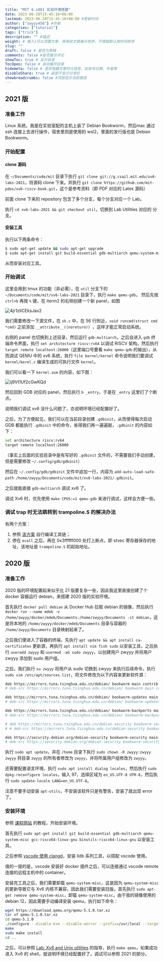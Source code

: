 ```yaml
---
title: "MIT 6.s081 实验环境搭建"
date: 2023-06-28T15:45:16+08:00
lastmod: 2023-06-28T15:45:16+08:00 #更新时间
author: ["zwyyy456"] #作者
categories: ["tutorial"]
tags: ["trick"]
description: "" #描述
weight: # 输入1可以顶置文章，用来给文章展示排序，不填就默认按时间排序
slug: ""
draft: false # 是否为草稿
comments: false #是否展示评论
showToc: true # 显示目录
TocOpen: false # 自动展开目录
hidemeta: false # 是否隐藏文章的元信息，如发布日期、作者等
disableShare: true # 底部不显示分享栏
showbreadcrumbs: false #顶部显示当前路径
---
```

## 2021 版

### 准备工作

Linux 系统，我是在实验室配的主机上装了 Debian Bookworm，然后mac 通过 ssh 连接上去进行操作，宿舍里则是使用的 wsl2，里面的发行版也是 Debian Bookworm。

### 开始配置

#### clone 源码

在 `~/Documents/code/mit` 目录下执行 `git clone git://g.csail.mit.edu/xv6-labs-2021`，将源码 clone 下来。并执行 `git clone https://github.com/mit-pdos/xv6-riscv-book.git`，这个是参考资料（即 PDF 对应的 Latex 源码）

前面 clone 下来的 repository 包含了多个分支，每个分支对应一个 Lab。

执行 `cd xv6-labs-2021 && git checkout util`，切换到 Lab Utilities 对应的 分支。

#### 安装工具

执行以下两条命令：

```sh
$ sudo apt-get update && sudo apt-get upgrade
$ sudo apt-get install git build-essential gdb-multiarch qemu-system-misc gcc-riscv64-linux-gnu binutils-riscv64-linux-gnu
```

从而安装对应工具。

### 开始调试

这里会用到 tmux 的功能（非必需），在 `util` 分支下的 `~/Documents/code/mit/xv6-labs-2021` 目录下，执行 `make qemu-gdb`， 然后先按 `ctrl+b` 再按 `%` 键，在 iterm2 的右侧创建一个新 panel，如图

![4jr1zliCEksJax2](https://pic-upyun.zwyyy456.tech/smms/2023-12-26-070026.png)

我们需要修改一下源文件，在 `sh.c` 中，在 $56$ 行附近，`void runcmd(struct cmd *cmd)` 之前添加 `__attribute__((noreturn)) `，这样才能正常启动系统。

右侧的 panel 也切换到上述目录，然后运行 `gdb-multiarch`，之后会进入 `gdb` 终端命令界面，执行 `set architecture riscv:rv64` 以调试 RISCV 架构，然后执行 `target remote localhost:26000`（这里端口号要看 `make qemu-gdb` 的输出），从而调试 QEMU 中的 xv6 系统，执行 `file kernel/kernel` 命令说明我们要调试 `kernel/kerel.c` 编译生成的可执行文件 `kernel`。

我们可以看一下 `kernel.asm` 的内容，如下图：

![ij9Vt1Uf2cGwKQd](https://pic-upyun.zwyyy456.tech/smms/2023-12-26-070027.png)

然后回到 GDB 对应的 panel，然后执行 `b _entry`，于是在 `_entry` 这里打了个断点。

说明我们调试 xv6 没什么问题了，亦说明环境已经配置好了。

之后，为了方便起见，我们可以在当前目录创建 `.gdbinit`，从而使得每次启动 GDB 都能执行 `.gdbinit` 中的命令，省得我们再一遍遍敲，`.gdbinit` 的内容如下：

```sh
set architecture riscv:rv64
target remote localhost:26000
```

（事实上后面的实验目录中是有写好的 `.gdbinit` 文件的，不需要我们手动创建，但是需要修改 `~/.config/gdb/gdbinit`）

然后在 `~/.config/gdb/gdbinit` 文件中追加一行，内容为 `add-auto-load-safe-path /home/zwyyy/Documents/code/mit/xv6-labs-2021/.gdbinit`。

之后就能直接 `gdb-multiarch` 调试 xv6 了。

调试 Xv6 时，优先使用 `make CPUS:=1 qemu-gdb` 来进行调试，这样会方便一些。

### 调试 trap 时无法跳转到 trampoline.S 的解决办法

有两个方案：

1. 参照 [该方案](https://zhuanlan.zhihu.com/p/528751993) 自行编译工具链；
2. 停在 `ecall` 之后，再在 $\text{0x3ffffff000}$ 处打上断点，即 stvec 寄存器保存的地址，该地址是 `trampoline.S` 的起始地址。

## 2020 版

### 准备工作

2020 版的环境配置起来似乎比 21 版要复杂一些，因此我这里直接创建了个 docker 容器运行 debian，来搭建 2020 版的实验环境。

首先执行 `docker pull debian` 从 Docker Hub 拉取 debian 的镜像，然后执行 `docker run --name mdeb -v /home/zwyyy/docker/mdeb/Documents:/home/zwyyy/Documents -it debian`，这是将本地的 `/home/zwyyy/docker/mdeb/Documents` 目录与容器的 `/home/zwyyy/Documents` 目录映射起来了。

之后我们便进入了容器的终端，先执行 `apt update && apt install ca-certificates` 更新源，再执行 `apt install vim fish sudo` 以安装工具，之后执行 `useradd zwyyy` 和 `usermod -aG sudo zwyyy`，以创建用户 zwyyy 并将用户 zwyyy 添加到 sudo 用户组。

之后，我们执行 `su zwyyy` 将用户从 sudo 切换到 zwyyy 来执行后续命令，执行 `sudo vim /etc/apt/sources.list`，将文件修改为以下内容来更新软件源：

```sh
deb https://mirrors.tuna.tsinghua.edu.cn/debian/ bookworm main contrib non-free non-free-firmware
# deb-src https://mirrors.tuna.tsinghua.edu.cn/debian/ bookworm main contrib non-free non-free-firmware

deb https://mirrors.tuna.tsinghua.edu.cn/debian/ bookworm-updates main contrib non-free non-free-firmware
# deb-src https://mirrors.tuna.tsinghua.edu.cn/debian/ bookworm-updates main contrib non-free non-free-firmware

deb https://mirrors.tuna.tsinghua.edu.cn/debian/ bookworm-backports main contrib non-free non-free-firmware
# deb-src https://mirrors.tuna.tsinghua.edu.cn/debian/ bookworm-backports main contrib non-free non-free-firmware

# deb https://mirrors.tuna.tsinghua.edu.cn/debian-security bookworm-security main contrib non-free non-free-firmware
# # deb-src https://mirrors.tuna.tsinghua.edu.cn/debian-security bookworm-security main contrib non-free non-free-firmware

deb https://security.debian.org/debian-security bookworm-security main contrib non-free non-free-firmware
# deb-src https://security.debian.org/debian-security bookworm-security main contrib non-free non-free-firmware
```

执行 `sudo apt update`，并在 `/home` 目录下执行 `sudo chown -R zwyyy:zwyyy zwyyy` 将目录 `zwyyy` 的所有者修改为 `zwyyy`，并将所属用户组修改为 `zwyyy`。

还需要配置语言环境，执行 `sudo apt install dialog locales`，然后执行 `sudo dpkg-reconfigure locales`，输入 $97$，选择区域为 `en_US.UTF-8 UTR-8`，然后执行 `sudo update-locale LANG=en_US.UTF-8`。

注意不要手动安装 `apt-utils`，不安装该软件只是有警告，安装了就出现 error 了。

### 安装环境

参照 [课程网站](https://pdos.csail.mit.edu/6.S081/2020/tools.html) 的教程，开始安装环境。

首先执行 `sudo apt-get install git build-essential gdb-multiarch qemu-system-misc gcc-riscv64-linux-gnu binutils-riscv64-linux-gnu` 以安装工具。

之后参照 [vscode 使用 clangd](https://blog.zwyyy456.tech/zh/posts/blog/clangd_vscode/)，安装 lldb 系列工具，以搭配 vscode 使用。

值的一提的是，vscode 安装好 docker 插件之后，可以连接通过 vscode remote 连接的远程主机中的 container。

安装完工具之后，我们需要卸载 `qemu-system-misc`，这是因为 `qemu-system-misc` 的更新导致它与 Xv6 内核不兼容，因此我们需要安装旧版，首先执行 `sudo apt-get remove qemu-system-misc`，卸载 `qemu-system-misc`，由于我的镜像使用的 debian 12，因此需要手动编译安装 qemu，执行如下命令：

```sh
wget https://download.qemu.org/qemu-5.1.0.tar.xz
tar xf qemu-5.1.0.tar.xz
cd qemu-5.1.0
./configure --disable-kvm --disable-werror --prefix=/usr/local --target-list="riscv64-softmmu"
make
sudo make install
cd ..
```

之后，可以参照 [Lab: Xv6 and Unix utilities](https://pdos.csail.mit.edu/6.S081/2020/labs/util.html) 的指导，执行 `make qemu`，如果成功进入 Xv6 的 shell，就说明环境已经配置好了，调试可以参照 2021 的部分。